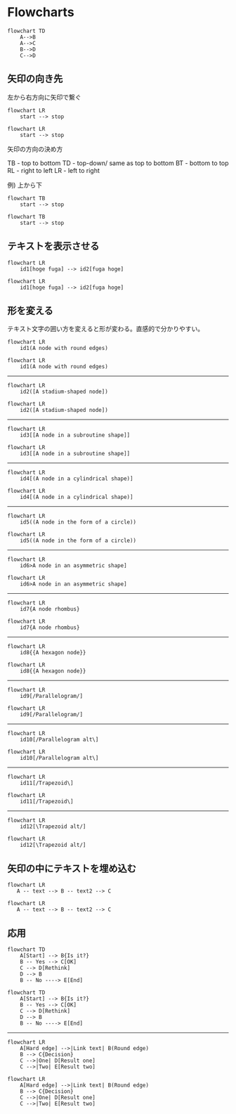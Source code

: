 # Flowcharts

```mermaid
flowchart TD
    A-->B
    A-->C
    B-->D
    C-->D
```

## 矢印の向き先

左から右方向に矢印で繋ぐ

```
flowchart LR
    start --> stop
```

```mermaid
flowchart LR
    start --> stop
```

矢印の方向の決め方

TB - top to bottom
TD - top-down/ same as top to bottom
BT - bottom to top
RL - right to left
LR - left to right

例) 上から下

```
flowchart TB
    start --> stop
```

```mermaid
flowchart TB
    start --> stop
```

## テキストを表示させる

```
flowchart LR
    id1[hoge fuga] --> id2[fuga hoge]
```

```mermaid
flowchart LR
    id1[hoge fuga] --> id2[fuga hoge]
```

## 形を変える

テキスト文字の囲い方を変えると形が変わる。直感的で分かりやすい。

```
flowchart LR
    id1(A node with round edges)
```

```mermaid
flowchart LR
    id1(A node with round edges)
```

---

```
flowchart LR
    id2([A stadium-shaped node])
```

```mermaid
flowchart LR
    id2([A stadium-shaped node])
```

---

```
flowchart LR
    id3[[A node in a subroutine shape]]
```

```mermaid
flowchart LR
    id3[[A node in a subroutine shape]]
```

---

```
flowchart LR
    id4[(A node in a cylindrical shape)]
```

```mermaid
flowchart LR
    id4[(A node in a cylindrical shape)]
```

---

```
flowchart LR
    id5((A node in the form of a circle))
```

```mermaid
flowchart LR
    id5((A node in the form of a circle))
```

---

```
flowchart LR
    id6>A node in an asymmetric shape]
```

```mermaid
flowchart LR
    id6>A node in an asymmetric shape]
```

---

```
flowchart LR
    id7{A node rhombus}
```

```mermaid
flowchart LR
    id7{A node rhombus}
```

---

```
flowchart LR
    id8{{A hexagon node}}
```

```mermaid
flowchart LR
    id8{{A hexagon node}}
```

---

```
flowchart LR
    id9[/Parallelogram/]
```

```mermaid
flowchart LR
    id9[/Parallelogram/]
```

---

```
flowchart LR
    id10[/Parallelogram alt\]
```

```mermaid
flowchart LR
    id10[/Parallelogram alt\]
```

---

```
flowchart LR
    id11[/Trapezoid\]
```

```mermaid
flowchart LR
    id11[/Trapezoid\]
```

---

```
flowchart LR
    id12[\Trapezoid alt/]
```

```mermaid
flowchart LR
    id12[\Trapezoid alt/]
```

## 矢印の中にテキストを埋め込む

```
flowchart LR
   A -- text --> B -- text2 --> C
```

```mermaid
flowchart LR
   A -- text --> B -- text2 --> C
```

## 応用

```
flowchart TD
    A[Start] --> B{Is it?}
    B -- Yes --> C[OK]
    C --> D[Rethink]
    D --> B
    B -- No ----> E[End]
```

```mermaid
flowchart TD
    A[Start] --> B{Is it?}
    B -- Yes --> C[OK]
    C --> D[Rethink]
    D --> B
    B -- No ----> E[End]
```

---

```
flowchart LR
    A[Hard edge] -->|Link text| B(Round edge)
    B --> C{Decision}
    C -->|One| D[Result one]
    C -->|Two| E[Result two]
```

```mermaid
flowchart LR
    A[Hard edge] -->|Link text| B(Round edge)
    B --> C{Decision}
    C -->|One| D[Result one]
    C -->|Two| E[Result two]
```
